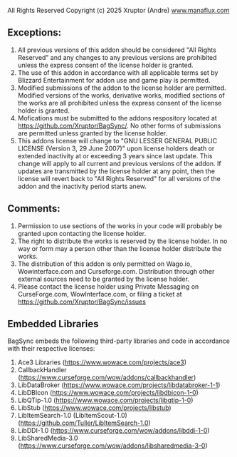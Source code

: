 All Rights Reserved
Copyright (c) 2025 Xruptor (Andre)
www.manaflux.com

## Exceptions:

1. All previous versions of this addon should be considered "All Rights Reserved" and any changes to any previous versions are prohibited unless the express consent of the license holder is granted.
2. The use of this addon in accordance with all applicable terms set by Blizzard Entertainment for addon use and game play is permitted.
3. Modified submissions of the addon to the license holder are permitted. Modified versions of the works, derivative works, modified sections of the works are all prohibited unless the express consent of the license holder is granted.
4. Mofications must be submitted to the addons respository located at https://github.com/Xruptor/BagSync/.  No other forms of submissions are permitted unless granted by the license holder.
5. This addons license will change to "GNU LESSER GENERAL PUBLIC LICENSE (Version 3, 29 June 2007)" upon license holders death or extended inactivity at or exceeding 3 years since last update.  This change will apply to all current and previous versions of the addon.  If updates are transmitted by the license holder at any point, then the license will revert back to "All Rights Reserved" for all versions of the addon and the inactivity period starts anew.

## Comments:

1. Permission to use sections of the works in your code will probably be granted upon contacting the license holder.
2. The right to distribute the works is reserved by the license holder. In no way or form may a person other than the license holder distribute the works.
3. The distribution of this addon is only permitted on Wago.io, Wowinterface.com and Curseforge.com. Distribution through other external sources need to be granted by the license holder.
4. Please contact the license holder using Private Messaging on CurseForge.com, WowInterface.com, or filing a ticket at https://github.com/Xruptor/BagSync/issues

## Embedded Libraries

BagSync embeds the following third-party libraries and code in accordance with their respective licenses:

1. Ace3 Libraries (https://www.wowace.com/projects/ace3)
2. CallbackHandler (https://www.curseforge.com/wow/addons/callbackhandler)
3. LibDataBroker (https://www.wowace.com/projects/libdatabroker-1-1)
4. LibDBIcon (https://www.wowace.com/projects/libdbicon-1-0)
5. LibQTip-1.0 (https://www.wowace.com/projects/libqtip-1-0)
6. LibStub (https://www.wowace.com/projects/libstub)
7. LibItemSearch-1.0 (LibItemScout-1.0) (https://github.com/Tuller/LibItemSearch-1.0)
8. LibDDI-1.0 (https://www.curseforge.com/wow/addons/libddi-1-0)
9. LibSharedMedia-3.0 (https://www.curseforge.com/wow/addons/libsharedmedia-3-0)
